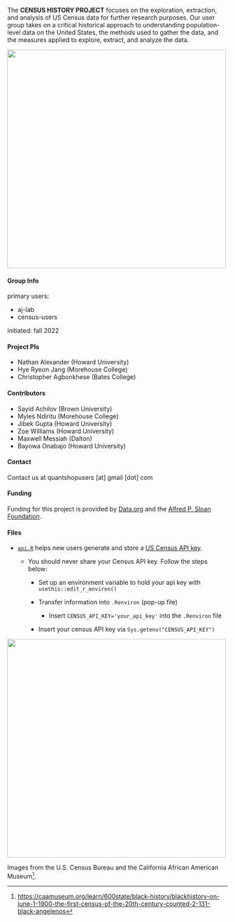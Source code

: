 The **CENSUS HISTORY PROJECT** focuses on the exploration, extraction, and analysis of US Census data for further research purposes. Our user group takes on a critical historical approach to understanding population-level data on the United States, the methods used to gather the data, and the measures applied to explore, extract, and analyze the data.

<img src="img/1890-map-population-distribution.jpg" width="500">

#### Group Info

primary users: 

- aj-lab
- census-users

initiated: fall 2022

#### Project PIs

-   Nathan Alexander (Howard University)
-   Hye Ryeon Jang (Morehouse College)
-   Christopher Agbonkhese (Bates College)

#### Contributors

-   Sayid Achilov (Brown University)
-   Myles Ndiritu (Morehouse College)
-   Jibek Gupta (Howard University)
-   Zoe Williams (Howard University)
-   Maxwell Messiah (Dalton)
-   Bayowa Onabajo (Howard University)

#### Contact

Contact us at quantshopusers [at] gmail [dot] com

#### Funding

Funding for this project is provided by [Data.org](https://data.org) and the [Alfred P. Sloan Foundation](https://sloan.org).

#### Files

-   [`api.R`](https://github.com/quant-shop/census/blob/main/code/api.R) helps new users generate and store a [US Census API key](https://api.census.gov/data/key_signup.html).

    -   You should never share your Census API key. Follow the steps below:

        -   Set up an environment variable to hold your api key with `usethis::edit_r_environ()`

        -   Transfer information into `.Renviron` (pop-up file)

            -   Insert `CENSUS_API_KEY='your_api_key'` into the `.Renviron` file

        -   Insert your census API key via `Sys.getenv("CENSUS_API_KEY")`

<img src="img/census1900.jpg" width="500">

Images from the U.S. Census Bureau and the California African American Museum[^angelenos].

[^angelenos]: https://caamuseum.org/learn/600state/black-history/blackhistory-on-june-1-1900-the-first-census-of-the-20th-century-counted-2-131-black-angelenos
